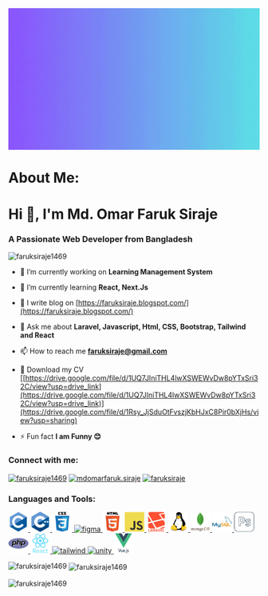 <img align="center" alt="coding" width="800" src="https://github.com/faruksiraje1469/faruksiraje1469/blob/main/img.gif">
<h1 align="left">About Me:</h1> 
<h1 align="left">Hi 👋, I'm Md. Omar Faruk Siraje</h1>
<h3 align="left">A Passionate Web Developer from Bangladesh</h3> 
<p align="left"> <img src="https://komarev.com/ghpvc/?username=faruksiraje1469&label=Profile%20views&color=0e75b6&style=flat" alt="faruksiraje1469" /> </p>

- 🔭 I’m currently working on **Learning Management System**

- 🌱 I’m currently learning **React, Next.Js**

- 📝 I  write blog on [https://faruksiraje.blogspot.com/](https://faruksiraje.blogspot.com/)

- 💬 Ask me about **Laravel, Javascript, Html, CSS, Bootstrap, Tailwind and React**

- 📫 How to reach me **faruksiraje@gmail.com**

- 📄 Download my CV [[https://drive.google.com/file/d/1UQ7JIniTHL4lwXSWEWvDw8pYTxSri32C/view?usp=drive_link](https://drive.google.com/file/d/1UQ7JIniTHL4lwXSWEWvDw8pYTxSri32C/view?usp=drive_link)](https://drive.google.com/file/d/1Rsy_JjSduOtFvszjKbHJxC8Pir0bXjHs/view?usp=sharing)

- ⚡ Fun fact **I am Funny 😊**

<h3 align="left">Connect with me:</h3>
<p align="left">
<a href="https://linkedin.com/in/faruksiraje1469" target="blank"><img align="center" src="https://raw.githubusercontent.com/rahuldkjain/github-profile-readme-generator/master/src/images/icons/Social/linked-in-alt.svg" alt="faruksiraje1469" height="30" width="40" /></a>
<a href="https://fb.com/mdomarfaruk.siraje" target="blank"><img align="center" src="https://raw.githubusercontent.com/rahuldkjain/github-profile-readme-generator/master/src/images/icons/Social/facebook.svg" alt="mdomarfaruk.siraje" height="30" width="40" /></a>
<!-- <a href="https://instagram.com/mdomarfaruk.siraje" target="blank"><img align="center" src="https://raw.githubusercontent.com/rahuldkjain/github-profile-readme-generator/master/src/images/icons/Social/instagram.svg" alt="mdomarfaruk.siraje" height="30" width="40" /></a>
<a href="https://www.youtube.com/c/@faruksiraje1469" target="blank"><img align="center" src="https://raw.githubusercontent.com/rahuldkjain/github-profile-readme-generator/master/src/images/icons/Social/youtube.svg" alt="@faruksiraje1469" height="30" width="40" /></a> -->
<a href="https://www.codechef.com/users/faruksiraje" target="blank"><img align="center" src="https://cdn.jsdelivr.net/npm/simple-icons@3.1.0/icons/codechef.svg" alt="faruksiraje" height="30" width="40" /></a>
</p>

<h3 align="left">Languages and Tools:</h3>
<p align="left"> <a href="https://www.cprogramming.com/" target="_blank" rel="noreferrer"> <img src="https://raw.githubusercontent.com/devicons/devicon/master/icons/c/c-original.svg" alt="c" width="40" height="40"/> </a> <a href="https://www.w3schools.com/cpp/" target="_blank" rel="noreferrer"> <img src="https://raw.githubusercontent.com/devicons/devicon/master/icons/cplusplus/cplusplus-original.svg" alt="cplusplus" width="40" height="40"/> </a> <a href="https://www.w3schools.com/css/" target="_blank" rel="noreferrer"> <img src="https://raw.githubusercontent.com/devicons/devicon/master/icons/css3/css3-original-wordmark.svg" alt="css3" width="40" height="40"/> </a> <a href="https://www.figma.com/" target="_blank" rel="noreferrer"> <img src="https://www.vectorlogo.zone/logos/figma/figma-icon.svg" alt="figma" width="40" height="40"/> </a> <a href="https://www.w3.org/html/" target="_blank" rel="noreferrer"> <img src="https://raw.githubusercontent.com/devicons/devicon/master/icons/html5/html5-original-wordmark.svg" alt="html5" width="40" height="40"/> </a> <a href="https://developer.mozilla.org/en-US/docs/Web/JavaScript" target="_blank" rel="noreferrer"> <img src="https://raw.githubusercontent.com/devicons/devicon/master/icons/javascript/javascript-original.svg" alt="javascript" width="40" height="40"/> </a> <a href="https://laravel.com/" target="_blank" rel="noreferrer"> <img src="https://raw.githubusercontent.com/devicons/devicon/master/icons/laravel/laravel-plain-wordmark.svg" alt="laravel" width="40" height="40"/> </a> <a href="https://www.linux.org/" target="_blank" rel="noreferrer"> <img src="https://raw.githubusercontent.com/devicons/devicon/master/icons/linux/linux-original.svg" alt="linux" width="40" height="40"/> </a> <a href="https://www.mongodb.com/" target="_blank" rel="noreferrer"> <img src="https://raw.githubusercontent.com/devicons/devicon/master/icons/mongodb/mongodb-original-wordmark.svg" alt="mongodb" width="40" height="40"/> </a> <a href="https://www.mysql.com/" target="_blank" rel="noreferrer"> <img src="https://raw.githubusercontent.com/devicons/devicon/master/icons/mysql/mysql-original-wordmark.svg" alt="mysql" width="40" height="40"/> </a> <a href="https://www.photoshop.com/en" target="_blank" rel="noreferrer"> <img src="https://raw.githubusercontent.com/devicons/devicon/master/icons/photoshop/photoshop-line.svg" alt="photoshop" width="40" height="40"/> </a> <a href="https://www.php.net" target="_blank" rel="noreferrer"> <img src="https://raw.githubusercontent.com/devicons/devicon/master/icons/php/php-original.svg" alt="php" width="40" height="40"/> </a> <a href="https://reactjs.org/" target="_blank" rel="noreferrer"> <img src="https://raw.githubusercontent.com/devicons/devicon/master/icons/react/react-original-wordmark.svg" alt="react" width="40" height="40"/> </a> <a href="https://tailwindcss.com/" target="_blank" rel="noreferrer"> <img src="https://www.vectorlogo.zone/logos/tailwindcss/tailwindcss-icon.svg" alt="tailwind" width="40" height="40"/> </a> <a href="https://unity.com/" target="_blank" rel="noreferrer"> <img src="https://www.vectorlogo.zone/logos/unity3d/unity3d-icon.svg" alt="unity" width="40" height="40"/> </a> <a href="https://vuejs.org/" target="_blank" rel="noreferrer"> <img src="https://raw.githubusercontent.com/devicons/devicon/master/icons/vuejs/vuejs-original-wordmark.svg" alt="vuejs" width="40" height="40"/> </a> </p>

<p><img align="left" src="https://github-readme-stats.vercel.app/api/top-langs?username=faruksiraje1469&show_icons=true&locale=en&layout=compact" alt="faruksiraje1469" /></p>

<p>&nbsp;<img align="center" src="https://github-readme-stats.vercel.app/api?username=faruksiraje1469&show_icons=true&locale=en" alt="faruksiraje1469" /></p>

<p><img align="center" src="https://github-readme-streak-stats.herokuapp.com/?user=faruksiraje1469&" alt="faruksiraje1469" /></p>

